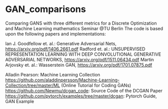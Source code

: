 # GAN_comparisons
Comparing GANS with three different metrics for a Discrete Optimization and Machine Learning mathematics Seminar @TU Berlin
The code is based upon the following papers and implementations:

Ian J. Goodfellow et. al.: Generative Adversarial Nets, https://arxiv.org/pdf/1406.2661.pdf
Radford et. al.: UNSUPERVISED REPRESENTATION LEARNING WITH DEEP CONVOLUTIONAL GENERATIVE ADVERSARIAL NETWORKS, https://arxiv.org/pdf/1511.06434.pdf
Martin Arjovsky et. al.: Wasserstein GAN, https://arxiv.org/pdf/1701.07875.pdf

Alladin Pearson: Machine Learning Collection https://github.com/aladdinpersson/Machine-Learning-Collection/tree/master/ML (Online Tutorial for Coding GANs)
https://github.com/Newmu/dcgan_code: Source Code of the DCGAN Paper
https://github.com/pytorch/examples/tree/master/dcgan: Pytorch Guide, GAN Example